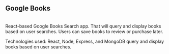## Google Books
<br>
React-based Google Books Search app. That will query and display books based on user searches. Users can save books to review or purchase later.

Technologies used: React, Node, Express, and MongoDB query and display books based on user searches.